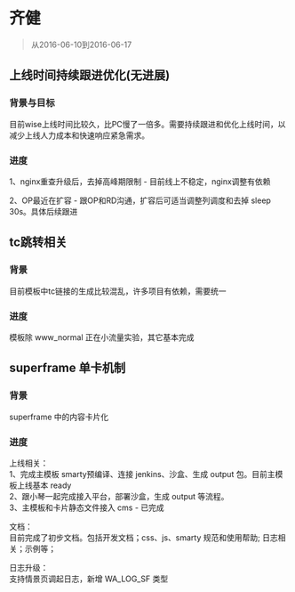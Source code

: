 # 齐健

> 从2016-06-10到2016-06-17


## 上线时间持续跟进优化(无进展)

### 背景与目标

目前wise上线时间比较久，比PC慢了一倍多。需要持续跟进和优化上线时间，以减少上线人力成本和快速响应紧急需求。

### 进度

1、nginx重查升级后，去掉高峰期限制 - 目前线上不稳定，nginx调整有依赖

2、OP最近在扩容 - 跟OP和RD沟通，扩容后可适当调整列调度和去掉 sleep 30s。具体后续跟进


## tc跳转相关

### 背景

目前模板中tc链接的生成比较混乱，许多项目有依赖，需要统一

### 进度

模板除 www_normal 正在小流量实验，其它基本完成    

## superframe 单卡机制

### 背景

superframe 中的内容卡片化

### 进度

上线相关：    
    1、完成主模板 smarty预编译、连接 jenkins、沙盒、生成 output 包。目前主模板上线基本 ready    
    2、跟小琴一起完成接入平台，部署沙盒，生成 output 等流程。    
    3、主模板和卡片静态文件接入 cms - 已完成     

文档：    
    目前完成了初步文档。包括开发文档；css、js、smarty 规范和使用帮助; 日志相关；示例等；

日志升级：    
    支持情景页调起日志，新增 WA_LOG_SF 类型
